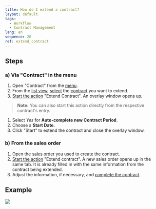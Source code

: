 ```yaml
---
title: How do I extend a contract?
layout: default
tags:
  - Workflow
  - Contract Management
lang: en
sequence: 20
ref: extend_contract
---
```


## Steps

### a) Via "Contract" in the menu
1. Open "Contract" from the [menu](Menu).
1. From the [list view](ViewModes), [select](RecordSelection) the [contract](Create_subscription_contract) you want to extend.
1. [Start the action](StartAction) "Extend Contract". An overlay window opens up.
 >**Note:** You can also start this action directly from the respective contract's entry.

1. Select *Yes* for **Auto-complete new Contract Period**.
1. Choose a **Start Date**.
1. Click "Start" to extend the contract and close the overlay window.

### b) From the sales order
1. Open the [sales order](Menu) you used to create the contract.
1. [Start the action](StartAction) "Extend contract". A new sales order opens up in the same tab. It is already filled in with the same information from the contract being extended.
1. Adjust the information, if necessary, and [complete the contract](DocumentProcessingComplete).

## Example
![](assets/Extend_contract.gif)
